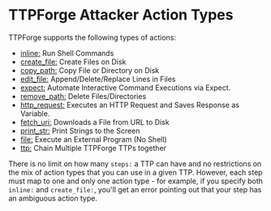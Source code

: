 # TTPForge Attacker Action Types

TTPForge supports the following types of actions:

- [inline:](actions/inline.md) Run Shell Commands
- [create_file:](actions/create_file.md) Create Files on Disk
- [copy_path:](actions/copy_path.md) Copy File or Directory on Disk
- [edit_file:](actions/edit_file.md) Append/Delete/Replace Lines in Files
- [expect:](actions/expect.md) Automate Interactive Command Executions via
  Expect.
- [remove_path:](actions/remove_path.md) Delete Files/Directories
- [http_request:](actions/http_request.md) Executes an HTTP Request and Saves
  Response as Variable.
- [fetch_uri:](actions/fetch_uri.md) Downloads a File from URL to Disk
- [print_str:](actions/print_str.md) Print Strings to the Screen
- [file:](actions/file.md) Execute an External Program (No Shell)
- [ttp:](chaining.md) Chain Multiple TTPForge TTPs together

There is no limit on how many `steps:` a TTP can have and no restrictions on the
mix of action types that you can use in a given TTP. However, each step must map
to one and only one action type - for example, if you specify both `inline:` and
`create_file:`, you'll get an error pointing out that your step has an ambiguous
action type.
